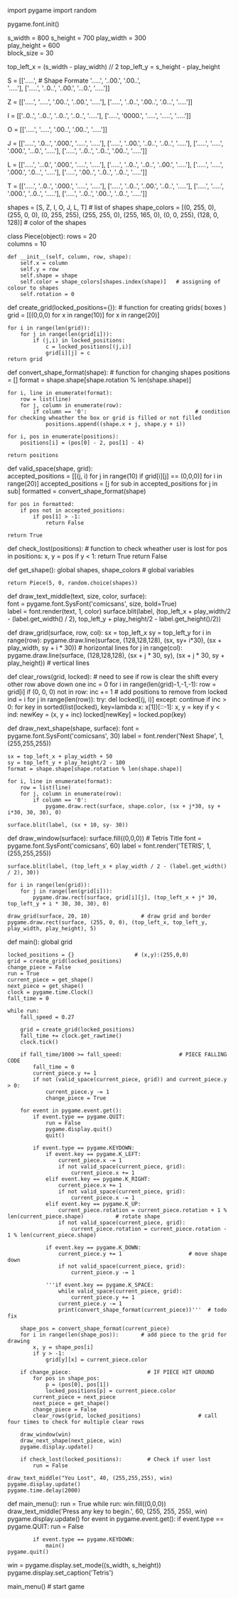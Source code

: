 import pygame
import random

pygame.font.init()
 
s_width = 800
s_height = 700
play_width = 300  
play_height = 600  
block_size = 30
 
top_left_x = (s_width - play_width) // 2
top_left_y = s_height - play_height
 
 
S = [['.....',                     # Shape Formate
      '.....',
      '..00.',
      '.00..',              
      '.....'],
     ['.....',
      '..0..',
      '..00.',
      '...0.',
      '.....']]
 
Z = [['.....',
      '.....',
      '.00..',
      '..00.',
      '.....'],
     ['.....',
      '..0..',
      '.00..',
      '.0...',
      '.....']]
 
I = [['..0..',
      '..0..',
      '..0..',
      '..0..',
      '.....'],
     ['.....',
      '0000.',
      '.....',
      '.....',
      '.....']]
 
O = [['.....',
      '.....',
      '.00..',
      '.00..',
      '.....']]
 
J = [['.....',
      '.0...',
      '.000.',
      '.....',
      '.....'],
     ['.....',
      '..00.',
      '..0..',
      '..0..',
      '.....'],
     ['.....',
      '.....',
      '.000.',
      '...0.',
      '.....'],
     ['.....',
      '..0..',
      '..0..',
      '.00..',
      '.....']]
 
L = [['.....',
      '...0.',
      '.000.',
      '.....',
      '.....'],
     ['.....',
      '..0..',
      '..0..',
      '..00.',
      '.....'],
     ['.....',
      '.....',
      '.000.',
      '.0...',
      '.....'],
     ['.....',
      '.00..',
      '..0..',
      '..0..',
      '.....']]
 
T = [['.....',
      '..0..',
      '.000.',
      '.....',
      '.....'],
     ['.....',
      '..0..',
      '..00.',
      '..0..',
      '.....'],
     ['.....',
      '.....',
      '.000.',
      '..0..',
      '.....'],
     ['.....',
      '..0..',
      '.00..',
      '..0..',
      '.....']]
 
shapes = [S, Z, I, O, J, L, T]                                                                                        # list of shapes 
shape_colors = [(0, 255, 0), (255, 0, 0), (0, 255, 255), (255, 255, 0), (255, 165, 0), (0, 0, 255), (128, 0, 128)]    # color of the shapes
 
 
class Piece(object):
    rows = 20  
    columns = 10  
 
    def __init__(self, column, row, shape):
        self.x = column
        self.y = row
        self.shape = shape
        self.color = shape_colors[shapes.index(shape)]   # assigning of colour to shapes 
        self.rotation = 0   
 
 
def create_grid(locked_positions={}):                             # function for creating grids( boxes )
    grid = [[(0,0,0) for x in range(10)] for x in range(20)]      
 
    for i in range(len(grid)):
        for j in range(len(grid[i])):
            if (j,i) in locked_positions:
                c = locked_positions[(j,i)]
                grid[i][j] = c
    return grid
 
 
def convert_shape_format(shape):                               # function for changing shapes 
    positions = []
    format = shape.shape[shape.rotation % len(shape.shape)]
 
    for i, line in enumerate(format):
        row = list(line)
        for j, column in enumerate(row):
            if column == '0':                                  # condition for checking wheather the box or grid is filled or not filled 
                positions.append((shape.x + j, shape.y + i))
 
    for i, pos in enumerate(positions):
        positions[i] = (pos[0] - 2, pos[1] - 4)

    return positions
 
 
def valid_space(shape, grid):                               
    accepted_positions = [[(j, i) for j in range(10) if grid[i][j] == (0,0,0)] for i in range(20)]
    accepted_positions = [j for sub in accepted_positions for j in sub]
    formatted = convert_shape_format(shape)
 
    for pos in formatted:
        if pos not in accepted_positions:
            if pos[1] > -1:
                return False
 
    return True
 
 
def check_lost(positions):      #  function to check wheather user is lost
    for pos in positions:
        x, y = pos
        if y < 1:
            return True
    return False
 
 
def get_shape():
    global shapes, shape_colors    # global variables
 
    return Piece(5, 0, random.choice(shapes))
 
 
def draw_text_middle(text, size, color, surface):               
    font = pygame.font.SysFont('comicsans', size, bold=True)      
    label = font.render(text, 1, color)
    surface.blit(label, (top_left_x + play_width/2 - (label.get_width() / 2), top_left_y + play_height/2 - label.get_height()/2))
 
 
def draw_grid(surface, row, col):
    sx = top_left_x
    sy = top_left_y
    for i in range(row):
        pygame.draw.line(surface, (128,128,128), (sx, sy+ i*30), (sx + play_width, sy + i * 30))          # horizontal lines
        for j in range(col):
            pygame.draw.line(surface, (128,128,128), (sx + j * 30, sy), (sx + j * 30, sy + play_height))  # vertical lines
 
 
def clear_rows(grid, locked):                  # need to see if row is clear the shift every other row above down one 
    inc = 0
    for i in range(len(grid)-1,-1,-1):
        row = grid[i]
        if (0, 0, 0) not in row:
            inc += 1
            # add positions to remove from locked
            ind = i
            for j in range(len(row)):
                try:
                    del locked[(j, i)]
                except:
                    continue
    if inc > 0:
        for key in sorted(list(locked), key=lambda x: x[1])[::-1]:
            x, y = key
            if y < ind:
                newKey = (x, y + inc)
                locked[newKey] = locked.pop(key)
 
 
def draw_next_shape(shape, surface):
    font = pygame.font.SysFont('comicsans', 30)
    label = font.render('Next Shape', 1, (255,255,255))
 
    sx = top_left_x + play_width + 50
    sy = top_left_y + play_height/2 - 100
    format = shape.shape[shape.rotation % len(shape.shape)]
 
    for i, line in enumerate(format):
        row = list(line)
        for j, column in enumerate(row):
            if column == '0':
                pygame.draw.rect(surface, shape.color, (sx + j*30, sy + i*30, 30, 30), 0)
 
    surface.blit(label, (sx + 10, sy- 30))
 
 
def draw_window(surface):
    surface.fill((0,0,0))
    # Tetris Title
    font = pygame.font.SysFont('comicsans', 60)
    label = font.render('TETRIS', 1, (255,255,255))
 
    surface.blit(label, (top_left_x + play_width / 2 - (label.get_width() / 2), 30))
 
    for i in range(len(grid)):
        for j in range(len(grid[i])):
            pygame.draw.rect(surface, grid[i][j], (top_left_x + j* 30, top_left_y + i * 30, 30, 30), 0)
 
    draw_grid(surface, 20, 10)                # draw grid and border
    pygame.draw.rect(surface, (255, 0, 0), (top_left_x, top_left_y, play_width, play_height), 5)
    
 
 
def main():
    global grid
 
    locked_positions = {}                   # (x,y):(255,0,0)
    grid = create_grid(locked_positions)
    change_piece = False
    run = True
    current_piece = get_shape()
    next_piece = get_shape()
    clock = pygame.time.Clock()
    fall_time = 0
 
    while run:
        fall_speed = 0.27
 
        grid = create_grid(locked_positions)
        fall_time += clock.get_rawtime()
        clock.tick()
 
        if fall_time/1000 >= fall_speed:                  # PIECE FALLING CODE
            fall_time = 0
            current_piece.y += 1
            if not (valid_space(current_piece, grid)) and current_piece.y > 0:
                current_piece.y -= 1
                change_piece = True
 
        for event in pygame.event.get():
            if event.type == pygame.QUIT:
                run = False
                pygame.display.quit()
                quit()
 
            if event.type == pygame.KEYDOWN:
                if event.key == pygame.K_LEFT:
                    current_piece.x -= 1
                    if not valid_space(current_piece, grid):
                        current_piece.x += 1
                elif event.key == pygame.K_RIGHT:
                    current_piece.x += 1
                    if not valid_space(current_piece, grid):
                        current_piece.x -= 1
                elif event.key == pygame.K_UP:
                    current_piece.rotation = current_piece.rotation + 1 % len(current_piece.shape)          # rotate shape
                    if not valid_space(current_piece, grid):
                        current_piece.rotation = current_piece.rotation - 1 % len(current_piece.shape)
 
                if event.key == pygame.K_DOWN:
                    current_piece.y += 1                     # move shape down
                    if not valid_space(current_piece, grid):
                        current_piece.y -= 1
 
                '''if event.key == pygame.K_SPACE:
                    while valid_space(current_piece, grid):
                        current_piece.y += 1
                    current_piece.y -= 1
                    print(convert_shape_format(current_piece))'''  # todo fix
 
        shape_pos = convert_shape_format(current_piece)
        for i in range(len(shape_pos)):       # add piece to the grid for drawing
            x, y = shape_pos[i]
            if y > -1:
                grid[y][x] = current_piece.color
 
        if change_piece:                        # IF PIECE HIT GROUND
            for pos in shape_pos:
                p = (pos[0], pos[1])
                locked_positions[p] = current_piece.color
            current_piece = next_piece
            next_piece = get_shape()
            change_piece = False
            clear_rows(grid, locked_positions)                  # call four times to check for multiple clear rows
 
        draw_window(win)
        draw_next_shape(next_piece, win)
        pygame.display.update()
   
        if check_lost(locked_positions):        # Check if user lost
            run = False
 
    draw_text_middle("You Lost", 40, (255,255,255), win)
    pygame.display.update()
    pygame.time.delay(2000)
 
 
def main_menu():
    run = True
    while run:
        win.fill((0,0,0))
        draw_text_middle('Press any key to begin.', 60, (255, 255, 255), win)
        pygame.display.update()
        for event in pygame.event.get():
            if event.type == pygame.QUIT:
                run = False
 
            if event.type == pygame.KEYDOWN:
                main()
    pygame.quit()
 
 
win = pygame.display.set_mode((s_width, s_height))
pygame.display.set_caption('Tetris')
 
main_menu()  # start game

